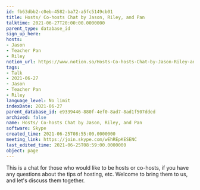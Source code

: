 ```yaml
---
id: fb63dbb2-c0eb-4582-ba72-a5fc5149cb01
title: Hosts/ Co-hosts Chat by Jason, Riley, and Pan
talktime: 2021-06-27T20:00:00.0000000
parent_type: database_id
sign_up_here: 
hosts:
- Jason
- Teacher Pan
- Riley
notion_url: https://www.notion.so/Hosts-Co-hosts-Chat-by-Jason-Riley-and-Pan-fb63dbb2c0eb4582ba72a5fc5149cb01
tags:
- Talk
- 2021-06-27
- Jason
- Teacher Pan
- Riley
language_level: No limit
indexDate: 2021-06-27
parent_database_id: e9339446-880f-4ef0-8ad7-8ad1f507dded
archived: false
name: Hosts/ Co-hosts Chat by Jason, Riley, and Pan
software: Skype
created_time: 2021-06-25T08:55:00.0000000
meeting_link: https://join.skype.com/wEhREpKESENC
last_edited_time: 2021-06-25T08:59:00.0000000
object: page
---
```


This is a chat for those who would like to be hosts or co-hosts, if you have any questions about the tips of hosting, etc. Welcome to bring them to us, and let's discuss them together.

